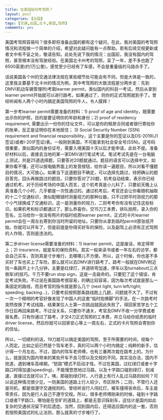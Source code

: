 ```yaml
---
title: 在美国如何考驾照？
layout: post
categories: [出国]
tags: [交通,出国,北卡,美国,驾照]
comemnts: yes
---
```


<p>美国考驾照容易吗？很多即将准备出国的都有这个疑问，在此，我对美国的考驾照情况和流程做一个简单的介绍，希望对此疑问能有一点帮助。若有后续交规更新或者文中有不妥之处，敬请告知。此处先说下我的情况：出国前，我没有国内的驾照，甚至根本没有驾驶经验。在美国北卡州考的驾照，呆了一年，差不多也跑了6500英里(约1万公里)，感觉至少已经有了车感，不会是重量级的马路杀手了。</p>
<p  >话说美国各个州的交通法律法规在某些细节处可能会有不同，但是大体是一致的，这里我主要基于北卡州的情况为例，其中考驾照的大致流程是分两步走：先到DMV(机动车辆管理所)考取learner permit，类似国内的科目一考试，然后从拿到learner permit开始就可以进行路考。如果通过了，则你的正式驾照就到手了。曾经听闻有人两个小时内搞定美国驾照的牛人，令人膜拜！</p>
<p  >第一步考learner permit需要准备的材料：1) proof of age and identity，既需要出示你的护照，目的是要证明你的年龄和身份；2) proof of residency requirement, 需要出示一份你的住址文件，可以是你的租房合同或者银行寄给你的账单，反正是证明你在本地居住； 3) Social Security Number (SSN) requirement and financial responsibility，这个主要是你的签证以及DS-2019(J1签证)或者I-20(F签证)表。一般刚到美国，不可能拿到社会安全号(SSN)。这号码很重要，类似国内的身份证号，需要入境美国十天以后才能申请，此处不提。准备好材料以后，直接去当地的某一家DMV进行笔试考试。笔试考试先是在一台电脑上测试，共是25道选择题，只要答对20题就通过。题目的语言可以选择中文，如果你看不懂，还可以按电脑界面上的发音按钮，给你读一遍题目，所以对看不懂题目的情况，大可放心。如果当下这道题目不确定，可以选择先跳过，待把确认的题目答完，回头再做跳过的题目。只要你答对了20题，机考自动结束，表示你已经通过机考。对于历经考场的中国人而言，这个机考真是小儿科了，只要前天晚上认真准备几个小时，几乎都是一次性通过的。通过机考后，考官还会让你看随机抽取的十二个交通标识，类似配眼镜时测量视力的那种仪器，只不过把平时测视力的那个小气球换成了交通标识。这一是测量你的视力，二则考考你有没有记住这些标识。如果机考和标识都通过了，那么恭喜你，交15刀工本费，排队拍照，录入你的签名，立马给你一张没有照片的临时纸质learner permit，正式的卡片learner permit会在一周左右寄到你当时所留的地址。只要你从拿到临时permit那张纸开始，你就可以开车了，但是前提是你得买好车的保险，以及副驾上必须有正式驾照的人作陪，否则是违法的。</p>
<p  >第二步driver license需要准备的材料：1) learner permit，这是废话，肯定得带上；2) insurance，就是车的保险资料。其实一般来读书或者一年左右的访学，都会自己买车，否则真是寸步难行，去哪哪儿不方便。所以，这个时候，你也差不多买好了车也买上了车险，那么就可以去DMV进行路考了。路考一般就在DMV附近找一条路开上十几分钟，主要是红绿灯，并道转弯加速，停车以及turnabout(三点倒车)的技巧。千万不要run stop sign，这是一击毙命的。只要犯了这个错误，肯定考试失败。不过说在美国路考很容易，的确比较容易，因为每次考试就是那么一条固定的路线，而且考官的指令就是那么几个 (next light, turn left/right; speeding; backing...)，只要考前按照那条路线跑上几趟，问题就不大了。不过有一次一个精明的考官好像发现了中国人的这套“临时抱佛脚”的手法，在一次路考时突然改换了考试线路，结果某位人士第一次挑战就因此失败了，得回家苦学五个工作日后再回来路考。不过没关系，只要你不通关，考官及DMV不收一分学费或者报名费。只有你通过了路考，才交4刀正式驾照的工本费，并立马给你纸质的临时driver license，然后你就可以回家安心等上一周左右，正式的卡片驾照会寄到你的住址。</p>
<p  >所以，一切顺利的话，19刀就可以搞定美国的驾照，至于所需要的时间，视每个人而定。比如之前已然是个驾车老手，真的可以两个小时内搞定；纯粹的新手，估计得一个月左右。不过，国内的驾车老师傅，也有三番两次栽在路考上的。为什么，就是因为国内带来的某些开车不良习惯以及交规的不同。其实没办法，国内不抢道，遇到堵车高峰期，“怒路”模式不启动才怪。不过在美国，过红绿灯或者十字路口时得加速(speeding)，不能慢悠悠地过马路，以及十字路口碰到绿灯，别减速，直接过去就可以了。咦，那碰到绿灯时，人行道上有行人乱过马路则如何？可以说这种情况很少见，一则美国的道路上行人较少，市区除外；二则，不管行人还是司机，都是很遵守交通规则的。曾经听说行人闯红灯，被车撞得丧命后，车主是零责任，因为是行人自己不遵守交规。所以，很多老师傅刚来的时候，碰到十字路口或者T字路口，哪怕是在空旷的道路上，都是无意识踩刹车，这估计是国内如此复杂的交通状况留下的后遗症。当然，回到国内后，还得适应国内的这一套，否则若按照美国式的礼让法则，那么就真的寸步难行了。</p>